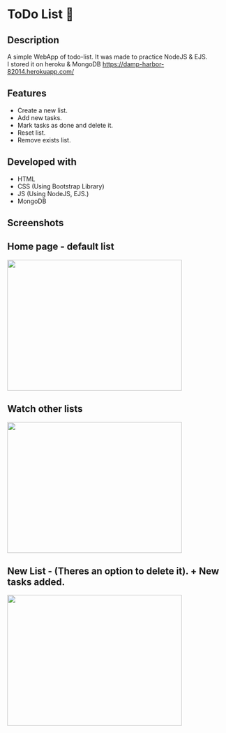 # ToDo List 📃

## Description
A simple WebApp of todo-list.
It was made to practice NodeJS & EJS. <BR>
I stored it on heroku & MongoDB
https://damp-harbor-82014.herokuapp.com/


## Features
* Create a new list.
* Add new tasks.
* Mark tasks as done and delete it.
* Reset list.
* Remove exists list.

## Developed with
* HTML
* CSS (Using Bootstrap Library)
* JS (Using NodeJS, EJS.)
* MongoDB

## Screenshots
## Home page - default list
<img src="https://user-images.githubusercontent.com/44448238/125792410-73953b50-9a25-438d-bbb6-166f838b74f9.png" width=400px height=300px>

## Watch other lists
<img src="https://user-images.githubusercontent.com/44448238/125793051-db8e4ee4-69db-40d5-b468-7239085a0cda.png" width=400px height=300px>

## New List - (Theres an option to delete it). + New tasks added.
<img src="https://user-images.githubusercontent.com/44448238/125792855-a4a7265a-f05f-48e2-9c5e-f18046a34f71.png" width=400px height=300px>




